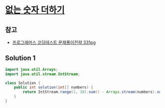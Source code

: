 # [없는 숫자 더하기](https://school.programmers.co.kr/learn/courses/30/lessons/86051)

## 참고

- [프로그래머스 코딩테스트 문제풀이전략 331pg](https://github.com/gilbutITbook/080337/blob/main/9장/없는숫자_더하기.java)

## Solution 1

```java
import java.util.Arrays;
import java.util.stream.IntStream;

class Solution {
    public int solution(int[] numbers) {
        return IntStream.range(1, 10).sum() - Arrays.stream(numbers).sum();
    }
}
```
